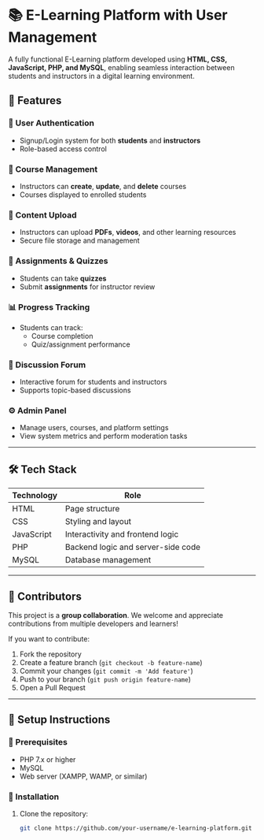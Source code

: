 # 📚 E-Learning Platform with User Management

A fully functional E-Learning platform developed using **HTML, CSS, JavaScript, PHP, and MySQL**, enabling seamless interaction between students and instructors in a digital learning environment.

## 🚀 Features

### 👥 User Authentication
- Signup/Login system for both **students** and **instructors**
- Role-based access control

### 📘 Course Management
- Instructors can **create**, **update**, and **delete** courses
- Courses displayed to enrolled students

### 📂 Content Upload
- Instructors can upload **PDFs**, **videos**, and other learning resources
- Secure file storage and management

### 📝 Assignments & Quizzes
- Students can take **quizzes**
- Submit **assignments** for instructor review

### 📊 Progress Tracking
- Students can track:
  - Course completion
  - Quiz/assignment performance

### 💬 Discussion Forum
- Interactive forum for students and instructors
- Supports topic-based discussions

### ⚙️ Admin Panel
- Manage users, courses, and platform settings
- View system metrics and perform moderation tasks

---

## 🛠️ Tech Stack

| Technology  | Role                              |
|-------------|-----------------------------------|
| HTML        | Page structure                    |
| CSS         | Styling and layout                |
| JavaScript  | Interactivity and frontend logic  |
| PHP         | Backend logic and server-side code|
| MySQL       | Database management               |

---

## 👥 Contributors

This project is a **group collaboration**. We welcome and appreciate contributions from multiple developers and learners!

If you want to contribute:
1. Fork the repository
2. Create a feature branch (`git checkout -b feature-name`)
3. Commit your changes (`git commit -m 'Add feature'`)
4. Push to your branch (`git push origin feature-name`)
5. Open a Pull Request

---

## 💾 Setup Instructions

### 📌 Prerequisites
- PHP 7.x or higher
- MySQL
- Web server (XAMPP, WAMP, or similar)

### 🚧 Installation
1. Clone the repository:
   ```bash
   git clone https://github.com/your-username/e-learning-platform.git
